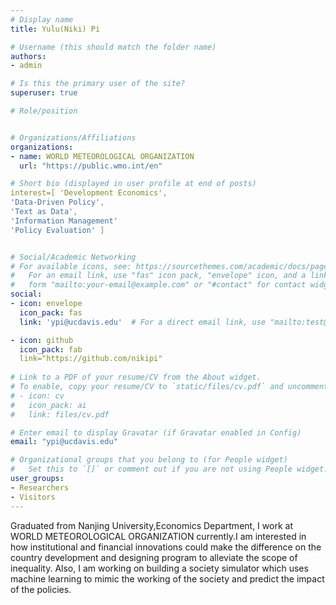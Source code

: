 ```yaml
---
# Display name
title: Yulu(Niki) Pi

# Username (this should match the folder name)
authors:
- admin

# Is this the primary user of the site?
superuser: true

# Role/position


# Organizations/Affiliations
organizations:
- name: WORLD METEOROLOGICAL ORGANIZATION
  url: "https://public.wmo.int/en"

# Short bio (displayed in user profile at end of posts)
interest=[ 'Development Economics', 
'Data-Driven Policy', 
'Text as Data', 
'Information Management'
'Policy Evaluation' ]


# Social/Academic Networking
# For available icons, see: https://sourcethemes.com/academic/docs/page-builder/#icons
#   For an email link, use "fas" icon pack, "envelope" icon, and a link in the
#   form "mailto:your-email@example.com" or "#contact" for contact widget.
social:
- icon: envelope
  icon_pack: fas
  link: 'ypi@ucdavis.edu'  # For a direct email link, use "mailto:test@example.org".

- icon: github
  icon_pack: fab
  link="https://github.com/nikipi"
  
# Link to a PDF of your resume/CV from the About widget.
# To enable, copy your resume/CV to `static/files/cv.pdf` and uncomment the lines below.
# - icon: cv
#   icon_pack: ai
#   link: files/cv.pdf

# Enter email to display Gravatar (if Gravatar enabled in Config)
email: "ypi@ucdavis.edu"

# Organizational groups that you belong to (for People widget)
#   Set this to `[]` or comment out if you are not using People widget.
user_groups:
- Researchers
- Visitors
---
```


Graduated from Nanjing University,Economics Department, I work at WORLD METEOROLOGICAL ORGANIZATION currently.I am interested in how institutional and financial innovations could make the difference on the country development and designing program to alleviate the scope of inequality.
Also, I am working on building a society simulator which uses machine learning to mimic the working of the society and predict the impact of the policies.

